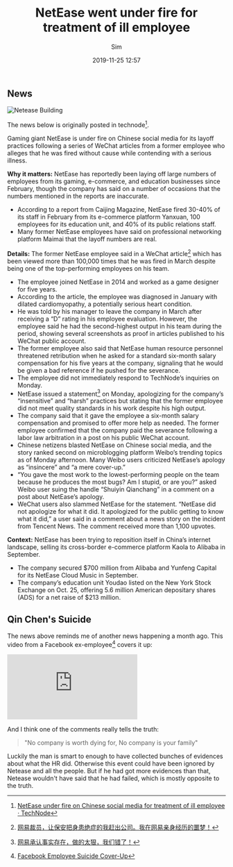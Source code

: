 ﻿---
title: NetEase went under fire for treatment of ill employee
date: 2019-11-25 12:57
author: Sim
tags: Netease, employment
summary: Recently NetEase went under fire for treatment of ill employee
---

## News

![Netease Building](https://static.snorl.ax/posts/NETEASE.webp)

The news below is originally posted in technode[^1].

Gaming giant NetEase is under fire on Chinese social media for its layoff practices following a series of WeChat articles from a former employee who alleges that he was fired without cause while contending with a serious illness.

__Why it matters:__ NetEase has reportedly been laying off large numbers of employees from its gaming, e-commerce, and education businesses since February, though the company has said on a number of occasions that the numbers mentioned in the reports are inaccurate.

* According to a report from Caijing Magazine, NetEase fired 30-40% of its staff in February from its e-commerce platform Yanxuan, 100 employees for its education unit, and 40% of its public relations staff.
* Many former NetEase employees have said on professional networking platform Maimai that the layoff numbers are real.

__Details:__ The former NetEase employee said in a WeChat article[^3] which has been viewed more than 100,000 times that he was fired in March despite being one of the top-performing employees on his team.

* The employee joined NetEase in 2014 and worked as a game designer for five years.
* According to the article, the employee was diagnosed in January with dilated cardiomyopathy, a potentially serious heart condition.
* He was told by his manager to leave the company in March after receiving a “D” rating in his employee evaluation. However, the employee said he had the second-highest output in his team during the period, showing several screenshots as proof in articles published to his WeChat public account.
* The former employee also said that NetEase human resource personnel threatened retribution when he asked for a standard six-month salary compensation for his five years at the company, signaling that he would be given a bad reference if he pushed for the severance.
* The employee did not immediately respond to TechNode’s inquiries on Monday.
* NetEase issued a statement[^4] on Monday, apologizing for the company’s “insensitive” and “harsh” practices but stating that the former employee did not meet quality standards in his work despite his high output.
* The company said that it gave the employee a six-month salary compensation and promised to offer more help as needed. The former employee confirmed that the company paid the severance following a labor law arbitration in a post on his public WeChat account.
* Chinese netizens blasted NetEase on Chinese social media, and the story ranked second on microblogging platform Weibo’s trending topics as of Monday afternoon. Many Weibo users criticized NetEase’s apology as “insincere” and “a mere cover-up.”
* “You gave the most work to the lowest-performing people on the team because he produces the most bugs? Am I stupid, or are you?” asked Weibo user suing the handle “Shuiyin Qianchang” in a comment on a post about NetEase’s apology.
* WeChat users also slammed NetEase for the statement. “NetEase did not apologize for what it did. It apologized for the public getting to know what it did,” a user said in a comment about a news story on the incident from Tencent News. The comment received more than 1,100 upvotes.

__Context:__ NetEase has been trying to reposition itself in China’s internet landscape, selling its cross-border e-commerce platform Kaola to Alibaba in September.

* The company secured $700 million from Alibaba and Yunfeng Capital for its NetEase Cloud Music in September.
* The company’s education unit Youdao listed on the New York Stock Exchange on Oct. 25, offering 5.6 million American depositary shares (ADS) for a net raise of $213 million.

## Qin Chen's Suicide

The news above reminds me of another news happening a month ago.
This video from a Facebook ex-employee[^2] covers it up:

<iframe class="youtube" allow="autoplay; encrypted-media" allowfullscreen="" src="https://www.youtube.com/embed/VbEQriZEfoI" frameborder="0"></iframe>

And I think one of the comments really tells the truth:

> "No company is worth dying for, No company is your family"

Luckily the man is smart to enough to have collected bunches of evidences about what the HR did. Otherwise this event could have been ignored by Netease and all the people. But if he had got more evidences than that, Netease wouldn't have said that he had failed, which is mostly opposite to the truth.

[^1]: [NetEase under fire on Chinese social media for treatment of ill employee · TechNode](https://technode.com/2019/11/25/netease-under-fire-on-chinese-social-media-for-treatment-of-ill-employee/)
[^2]: [Facebook Employee Suicide Cover-Up](https://www.youtube.com/watch?v=VbEQriZEfoI)
[^3]: [网易裁员，让保安把身患绝症的我赶出公司。我在网易亲身经历的噩梦！](https://mp.weixin.qq.com/s/FW7uR5t6UMMxgkCcAvk-MA)
[^4]: [网易承认事实存在，做的太狠，我们错了！](https://mp.weixin.qq.com/s/gOQlC_Loxt7QVWzDiSr7_A)